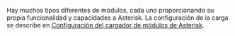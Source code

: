Hay muchos tipos diferentes de módulos, cada uno proporcionando su propia funcionalidad y capacidades a Asterisk. La configuración de la carga se describe en [Configuración del cargador de módulos de Asterisk]().
